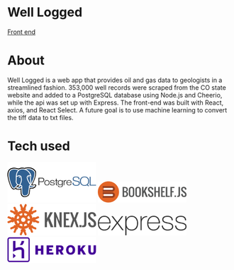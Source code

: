 # Well Logged

<a href="https://github.com/joellegg/well-logged-front">Front end</a>

# About

Well Logged is a web app that provides oil and gas data to geologists in a streamlined fashion. 353,000 well records were scraped from the CO state website and added to a PostgreSQL database using Node.js and Cheerio, while the api was set up with Express. The front-end was built with React, axios, and React Select. A future goal is to use machine learning to convert the tiff data to txt files.


# Tech used
<img src="images/postgres.png" alt="postgres" width="200px">
<img src="images/bookshelf-icon.png" alt="bookshelf" width="200px">
<img src="images/knex.png" alt="knex" width="200px">
<img src="images/express.png" alt="express" width="200px">
<img src="images/heroku.png" alt="heroku" width="200px">

